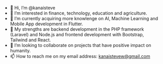 - 👋 Hi, I’m @kanaisteve
- 👀 I’m interested in finance, technology, education and agriculture.
- 🌱 I’m currently acquiring more knowlenge on AI, Machine Learning and Mobile App development in Flutter.
- 🌱 My strengths are backend development in the PHP framework (Laravel) and Node.js and frontend development with Bootstrap, Tailwind and React.
- 💞️ I’m looking to collaborate on projects that have positive impact on humanity.
- 📫 How to reach me on my email address: kanaistevew@gmail.com

<!---
kanaisteve/kanaisteve is a ✨ special ✨ repository because its `README.md` (this file) appears on your GitHub profile.
You can click the Preview link to take a look at your changes.
--->
